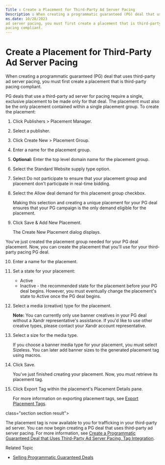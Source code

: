 ```yaml
---
Title : Create a Placement for Third-Party Ad Server Pacing
Description : When creating a programmatic guaranteed (PG) deal that uses third-party
ms.date: 10/28/2023
ad server pacing, you must first create a placement that is third-party
pacing compliant.
---
```



# Create a Placement for Third-Party Ad Server Pacing



When creating a programmatic guaranteed (PG) deal that uses third-party
ad server pacing, you must first create a placement that is third-party
pacing compliant.



PG deals that use a third-party ad server for pacing require a single,
exclusive placement to be made only for that deal. The placement must
also be the only placement contained within a single placement group. To
create the placement:



>

1.  Click
    Publishers
    \> Placement Manager.
    
2.  Select a publisher.
3.  Click
    Create
    New \> Placement
    Group.
4.  Enter a name for the placement group.
5.  **Optional:** Enter the top level domain name
    for the placement group.
6.  Select the Standard
    Website supply type option.
7.  Select Do not
    participate to ensure that your placement group and placement
    don't participate in real-time bidding.
8.  Select the Allow
    deal demand for this placement group checkbox.
    

    Making this selection and creating a unique placement for your PG
    deal ensures that your PG campaign is the only demand eligible for
    the placement.

    
9.  Click Save & Add New
    Placement.
    

    The Create New Placement
    dialog displays.

    

<div class="li stepsection">

You've just created the placement group needed for your PG deal
placement. Now, you can create the placement that you'll use for your
third-party pacing PG deal.



10. Enter a name for the placement.
11. Set a state for your placement:
    - Active
    - Inactive - the recommended state
      for the placement before your PG deal begins. However, you must
      eventually change the placement's state to
      Active once the PG deal begins.
12. Select a media (creative) type for the
    placement.
    

    

    <b>Note:</b> You can currently only use
    banner creatives in your PG deal without a
    Xandr representative's assistance. If you'd
    like to use other creative types, please contact your
    Xandr account representative.

    

    
13. Select a size for the media type.
    

    If you choose a banner media type for your placement, you must
    select Sizeless. You can later add
    banner sizes to the generated placement tag using macros.

    
14. Click
    Save.
    

    You've just finished creating your placement. Now, you must retrieve
    its placement tag.

    
15. Click Export
    Tag within the placement's
    Placement Details pane.
    

    For more information on exporting placement tags, see
    <a href="export-placement-tags.md" class="xref">Export Placement
    Tags</a>.

    



class="section section result">

The placement tag is now available to you for trafficking in your
third-party ad server. You can now begin creating a PG deal that uses
third-party ad server pacing. For more information, see
<a href="create-a-programmatic-guaranteed-selling-line-item-ssp.md"
class="xref"
title="To create a PG deal that uses pacing in your ad server of record, you need to select a buyer, ad type, CPM, impression budget, flight dates, and a placement specifically created for the PG deal.">Create
a Programmatic Guaranteed Deal that Uses Third-Party Ad Server Pacing,
Tag Integration</a>.



>

Related Topic

- <a href="programmatic-guaranteed-selling-line-items.md" class="xref"
  title="Programmatic guaranteed (PG) selling line items provide a workflow for you to for create and sell PG deals to buyers who use Microsoft Invest and other partner DSPs.">Selling
  Programmatic Guaranteed Deals</a>






